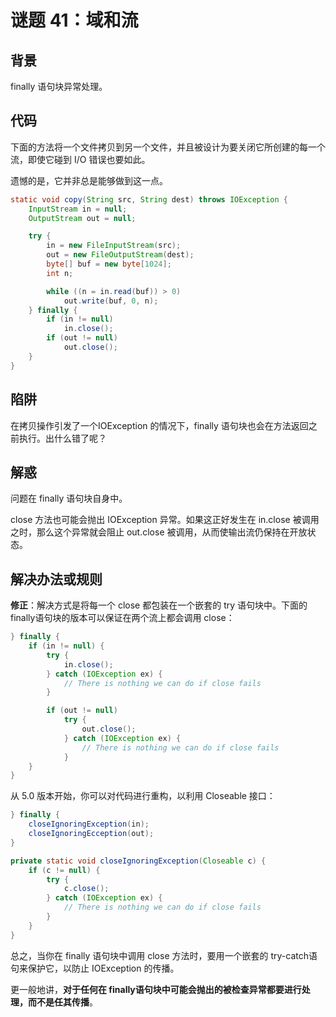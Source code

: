 # 谜题 41：域和流  

## 背景

 finally 语句块异常处理。

## 代码 

下面的方法将一个文件拷贝到另一个文件，并且被设计为要关闭它所创建的每一个流，即使它碰到 I/O 错误也要如此。

遗憾的是，它并非总是能够做到这一点。  

```java
static void copy(String src, String dest) throws IOException {
    InputStream in = null;
    OutputStream out = null;

    try {
        in = new FileInputStream(src);
        out = new FileOutputStream(dest);
        byte[] buf = new byte[1024];
        int n;

        while ((n = in.read(buf)) > 0)
            out.write(buf, 0, n);
    } finally {
        if (in != null) 
            in.close();
        if (out != null) 
            out.close();
    }
}
```

## 陷阱

在拷贝操作引发了一个IOException 的情况下，finally 语句块也会在方法返回之前执行。出什么错了呢？

## 解惑

问题在 finally 语句块自身中。

close 方法也可能会抛出 IOException 异常。如果这正好发生在 in.close 被调用之时，那么这个异常就会阻止 out.close 被调用，从而使输出流仍保持在开放状态。  

## 解决办法或规则

**修正**：解决方式是将每一个 close 都包装在一个嵌套的 try 语句块中。下面的 finally语句块的版本可以保证在两个流上都会调用 close：  

```java
} finally {
    if (in != null) {
        try {
            in.close();
        } catch (IOException ex) {
            // There is nothing we can do if close fails
        }

        if (out != null)
            try {
                out.close();
            } catch (IOException ex) {
                // There is nothing we can do if close fails
            }
    }
}
```

从 5.0 版本开始，你可以对代码进行重构，以利用 Closeable 接口：  

```java
} finally {
    closeIgnoringException(in);
    closeIgnoringEcception(out);
}

private static void closeIgnoringException(Closeable c) {
    if (c != null) {
        try {
            c.close();
        } catch (IOException ex) {
            // There is nothing we can do if close fails
        }
    }
}
```

总之，当你在 finally 语句块中调用 close 方法时，要用一个嵌套的 try-catch语句来保护它，以防止 IOException 的传播。

更一般地讲，**对于任何在 finally语句块中可能会抛出的被检查异常都要进行处理，而不是任其传播**。